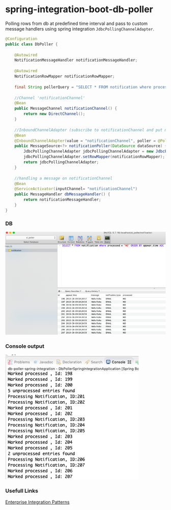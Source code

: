 # spring-integration-boot-db-poller
Polling rows from db at predefined time interval and pass to custom message handlers using spring integration `JdbcPollingChannelAdapter`. 

```java
@Configuration
public class DbPoller {

	@Autowired
	NotificationMessageHandler notificationMessageHandler;
	
	@Autowired
	NotificationRowMapper notificationRowMapper;
	
	final String pollerQuery = "SELECT * FROM notification where processed = 'NO' ORDER BY appear_time ASC LIMIT 5";
	
	//Channel 'notificationChannel'
	@Bean
    public MessageChannel notificationChannel() {
        return new DirectChannel();
    }
	
	//InboundChannelAdapter (subscribe to notificationChannel and put messages to this channel)
	@Bean
	@InboundChannelAdapter(value = "notificationChannel", poller = @Poller(fixedDelay="5000"))//5 Seconds
	public MessageSource<?> notificationPoller(DataSource dataSource) {
		JdbcPollingChannelAdapter jdbcPollingChannelAdapter = new JdbcPollingChannelAdapter(dataSource, pollerQuery);
		jdbcPollingChannelAdapter.setRowMapper(notificationRowMapper);
		return jdbcPollingChannelAdapter;
	}
	
	//handling a message on notificationChannel
	@Bean
    @ServiceActivator(inputChannel= "notificationChannel")
    public MessageHandler dbMessageHandler() {
        return notificationMessageHandler;
    }
}
```

### DB
![db](asset/db.png)

### Console output
![console](asset/console.png)

### Usefull Links
[Enterprise Integration Patterns](https://www.enterpriseintegrationpatterns.com/patterns/messaging/toc.html)